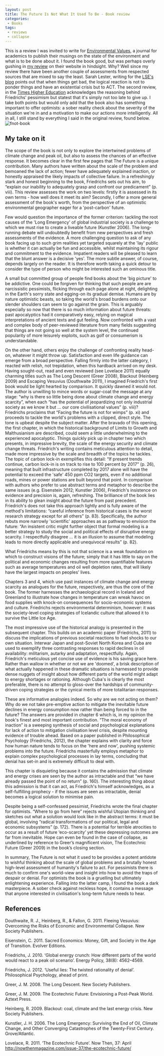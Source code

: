 ```yaml
---
layout: post
title: The Future Is Not What It Used To Be - Book review
categories:
 - Books
tags:
 - reviews
 - collapse 
---
```


This is a review I was invited to write for [Environmental Values](http://www.erica.demon.co.uk/EV.html),
a journal for academics to publish their musings on the state of the
environment and what is to be done about it. I found the book good, but was
perhaps overly gushing in [my review](http://www.erica.demon.co.uk/EV/reviews/76_Friedrichs.pdf)
on their website in hindsight. Why? Well since my review there have been
another couple of assessments from respected sources that are mixed to
say the least. Sarah Lester, writing for the
[LSE's blog](http://blogs.lse.ac.uk/lsereviewofbooks/2013/12/20/book-review-the-future-is-not-what-it-used-to-be/)
points out that when things get bad,
the logical reaction is not to ponder things and have an existential crisis
but to ACT. The second review, in the
[Times Higher Education](http://www.timeshighereducation.co.uk/books/the-future-is-not-what-it-used-to-be-climate-change-and-energy-scarcity-by-jrg-friedrichs/2007555.article)
acknowledges the reasoning behind Friedrichs' pessimism but statest that
it's simply not too late to give up. I take both points but would only add
that the book also has something important to offer optimists: a sober
reality check about the severity of the situation we're in and a motivation
to make our actions more intelligently. All in all, I still stand by
everything I said in the original review, found below.
![fnot-book](http://www.ox.ac.uk/images/maincolumn/17660_Joerg_Friedrichs_book.jpg)


## My take on it


The scope of the book is not only to explore the intertwined problems of climate change and peak oil, but also to assess the chances of an effective response. It becomes clear in the first few pages that The Future is a unique contribution. Many authors have written about the scale of the problem and bemoaned the lack of action; fewer have adequately explained inaction, or honestly appraised the likely impacts of collective failure. In a refreshingly stark and honest beginning to the book, Friedrichs sets out his aim, to “explain our inability to adequately grasp and confront our predicament” (p. viii). This review assesses the work on two levels: firstly it is assessed in its own terms - how well does it meet its aim? Secondly, I offer a more general assessment of the book's worth, from the perspective of an optimistic environmental geographer eager for a 'post-carbon' future.

Few would question the importance of the former criterion: tackling the root causes of the 'Long Emergency' of global industrial society is a challenge to which we must rise to create a liveable future (Kunstler 2006). The long-running debate will undoubtedly benefit from new perspectives and fresh assessments of the evidence. A more challenging question to ask of any book facing up to such grim realities yet targeted squarely at the 'lay' public is whether it can actually be fun and accessible, whilst maintaining its rigour and commitment to the evidence. Impatient readers will be pleased to learn that the blunt answer is a decisive 'yes'. The more subtle answer, of course, depends largely on the reader. It is therefore worth taking a quick detour to consider the type of person who might be interested such an ominous title.

A small but committed group of people find books about the 'big picture' to be addictive. One could be forgiven for thinking that such people are are narcissistic pessimists, flicking through each page alone at night, delighting in the Earth's sorry state and egging-on its gradual demise. Humans are by nature optimistic beasts, so taking the world's broad burdens onto our slender shoulders can seem to go against the grain. This is arguably especially so now that there is so much information about future threats: past apocalyptics had it comparatively easy, relying on magical interpretations of ancient texts and gut feeling. Now confronted with a vast and complex body of peer-reviewed literature from many fields suggesting that things are not going so well at the system level, the continued popularity of more leisurely exploits, such as golf or consumerism is understandable.

On the other hand, others enjoy the challenge of confronting reality head-on, whatever it might throw up. Satisfaction and even life guidance can emerge from a broad perspective. Falling firmly into the latter category, I reacted with relish, not trepidation, when this hardback arrived on my desk. Having sought-out, read and even reviewed (see Lovelace 2011) equally charming titles such as The Long Descent (Greer 2008), Blackout (Heinberg 2009) and Escaping Vesuvius (Douthwaite 2011), I imagined Friedrich's first book would be light hearted by comparison. It quickly dawned it would not. The author is unwilling to mince words or sugar-coat the message at any stage: “why is there so little being done about climate change and energy scarcity”, when each “has the potential of jeopardizing not only industrial society as we know it but … our core civilisational values” (p. viii)? Friedrichs proclaims that “Facing the future is not for wimps” (p. xi) and proceeds to tackle the world's problems with a clipped, direct style. The tone is upbeat despite the subject matter.
After the bravado of this opening, the first chapter, in which the historical background of Limits to Growth and Malthusianism are described, could seem a little underwhelming to the experienced apocalyptic. Things quickly pick up in chapter two which presents, in impressive brevity, the scale of the energy security and climate change threats. Friedrich's writing contains meticulous attention to detail, made more impressive by the scale and breadth of the topics he tackles. The topic of carbon lock-in exemplifies this detail: “If present trends continue, carbon lock-in is on track to rise to 100 percent by 2017” (p. 26), meaning that built infrastructure completed by 2017 alone will have the potential to exceed the 'safe' 450 ppm CO2 targets, even if no additional roads, mines or power stations are built beyond that point. In comparison with authors who prefer to use abstract terms and metaphor to describe the same issues (e.g. Eisenstein 2012; Kunstler 2006), Friedrich's insistence on evidence and precision is, again, refreshing.
The brilliance of the book lies in its ability to glean insight about the future from past precedent. Friedrich's does not take this approach lightly and is fully aware of the method's limitations: “careful inference from historical cases is the worst research strategy except for all others” (p. 83). Specifically, the author rebuts more narrowly 'scientific' approaches as as pathway to envision the future: “An insistent critic might further object that formal modeling is a better strategy to study the social and political effects of disruptive energy scarcity. I respectfully disagree … it is an illusion to assume that modeling leads to more directly applicable and unequivocal results” (p. 82).

What Friedrichs means by this is not that science is a weak foundation on which to construct visions of the future; simply that it has little to say on the political and economic changes resulting from more quantifiable features such as average temperatures and oil well depletion rates, that will likely have the largest impacts on peoples' lives.

Chapters 3 and 4, which use past instances of climate change and energy scarcity as analogues for the future, respectively, are thus the core of the book. The former harnesses the archaeological record in Iceland and Greenland to illustrate how changes in temperature can wreak havoc on food supplies with knock-on consequences for socio-economic systems and culture. Friedrichs rejects environmental determinism, however: it was the society-level coping strategies of Icelandic culture that allowed it to survive the Little Ice Age.

The most impressive use of the historical analogy is presented in the subsequent chapter. This builds on an academic paper (Friedrichs, 2011) to discuss the implications of previous societal reactions to fuel shocks to our own situation. Interwar Japan and post-Soviet North Korea and Cuba are used to exemplify three contrasting responses to rapid declines in oil availability: militarism, autarky and adaptation, respectfully. Again, Friedrich's meticulous yet concise use of evidence is his saving grace here. Rather than wallow in whether or not we are 'doomed', a brisk description of what actually happened in these dramatic situations is harnessed to provide dense nuggets of insight about how different parts of the world might adapt to energy shortages or rationing. Although Cuba's is clearly the most preferable, there is no attempt to gloss-over the hardships of community-driven coping strategies or the cynical merits of more totalitarian responses.

These are informative analogies indeed. So why are we not acting on them? Why do we not take pre-emptive action to mitigate the inevitable future declines in energy consumption now rather than being forced to in the future? The answers are provided in chapter 6 which is, in my opinion the book's finest and most important contribution. “The moral economy of inaction” is a sweeping synthesis of social and psychological explanations for lack of action to mitigation civilisation level crisis, despite mounting evidence of trouble ahead. Based on a paper published in Philosophical Psychology (Friedrichs, 2012), the chapter explains with clarity and force how human nature tends to focus on the 'here and now', pushing systemic problems into the future. Friedrichs masterfully employs metaphor to explain complex psychological processes in lay terms, concluding that denial has set-in and is extremely difficult to deal with.

This chapter is disquieting because it contains the admission that climate and energy crises are seen by the author as intractable and that “we have already passed the point of no return” (p. 160). The interesting thing about this admission is that it can act, as Friedrich's himself acknowledges, as a self-fulfilling prophecy - if the issues are seen as intractable, denial becomes a logical solution to minimise pain.

Despite being a self-confessed pessimist, Friedrichs wrote the final chapter for optimists. “Where to go from here” rejects wishful Utopian thinking and sketches out what a solution would look like in the abstract terms: it must be global, involving “radical transformations of our political, legal and economic subsystems” (p. 172). There is a potential for terrible atrocities to occur as a result of future ‘eco-scarcity’ yet these depressing outcomes are far from inevitable. Hope can even be found in the case of collapse, as underlined by reference to Greer’s magnificent vision, The Ecotechnic Future (Greer 2009) in the book’s closing section.

In summary, The Future is not what it used to be provides a potent antidote to wishful thinking about the scale of global problems and a brutally honest high-level assessment of humanity's failure to act. For pessimists there is much to confirm one's world-view and insight into how to avoid the traps of despair or denial. For optimists the book is a gruelling but ultimately enlightening experience. Falling into the latter camp, I found the book a dark masterpiece. A sober check against reckless hope, it contains a message that anyone interested in civilisation's long-term future needs to hear.

## References

Douthwaite, R. J., Heinberg, R., & Fallon, G. 2011. Fleeing Vesuvius: Overcoming the 	Risks of Economic and Environmental Collapse. New Society Publishers.

Eisenstein, C. 2011. Sacred Economics: Money, Gift, and Society in the Age of 	Transition. Evolver Editions.

Friedrichs, J. 2010. ‘Global energy crunch: How different parts of the world would react to a peak oil scenario’. Energy Policy, 38(8): 4562–4569.

Friedrichs, J. 2012. ‘Useful lies: The twisted rationality of denial’. Philosophical 	Psychology, ahead of print.

Greer, J. M. 2008. The Long Descent. New Society Publishers.

Greer, J. M. 2009. The Ecotechnic Future: Envisioning a Post-Peak World. Aztext Press.

Heinberg, R. 2009. Blackout: coal, climate and the last energy crisis. New Society Publishers.

Kunstler, J. H. 2006. The Long Emergency: Surviving the End of Oil, Climate Change, and Other Converging Catastrophes of the Twenty-First Century. Grove/Atlantic.

Lovelace, R. 2011. ‘The Ecotechnic Future’. Now Then, 37: April 	http://nowthenmagazine.com/issue-37/the-ecotechnic-future/ 


